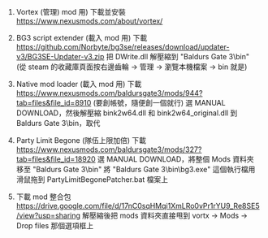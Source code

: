 1.  Vortex (管理) mod 用)
下載並安裝
https://www.nexusmods.com/about/vortex/

2. BG3 script extender (載入 mod 用)
下載
https://github.com/Norbyte/bg3se/releases/download/updater-v3/BG3SE-Updater-v3.zip
把 DWrite.dll 解壓縮到 "Baldurs Gate 3\bin"
(從 steam 的收藏庫頁面按右邊齒輪 -> 管理 -> 瀏覽本機檔案 -> bin 就是)

3. Native mod loader (載入 mod 用)
下載
https://www.nexusmods.com/baldursgate3/mods/944?tab=files&file_id=8910
(要創帳號，隨便創一個就行)
選 MANUAL DOWNLOAD，然後解壓縮 bink2w64.dll 和 bink2w64_original.dll 到 Baldurs Gate 3\bin，取代

4. Party Limit Begone (隊伍上限加倍)
下載
https://www.nexusmods.com/baldursgate3/mods/327?tab=files&file_id=18920
選 MANUAL DOWNLOAD，將整個 Mods 資料夾移至 "Baldurs Gate 3\bin"
將 "Baldurs Gate 3\bin\bg3.exe" 這個執行檔用滑鼠拖到 PartyLimitBegonePatcher.bat 檔案上

5. 下載 mod 整合包
https://drive.google.com/file/d/17nC0sqHMqi1XmLRo0vPr1rYU9_Re8SE5/view?usp=sharing
解壓縮後把 mods 資料夾直接甩到 vortx -> Mods -> Drop files 那個選項框上
